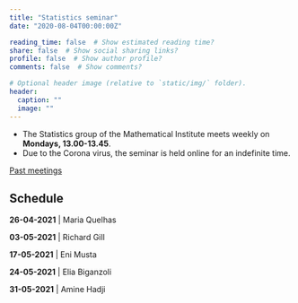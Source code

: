 ```yaml
---
title: "Statistics seminar"
date: "2020-08-04T00:00:00Z"

reading_time: false  # Show estimated reading time?
share: false  # Show social sharing links?
profile: false  # Show author profile?
comments: false  # Show comments?

# Optional header image (relative to `static/img/` folder).
header:
  caption: ""
  image: ""
---
```


- The Statistics group of the Mathematical Institute meets weekly on **Mondays,
13.00-13.45**. 
- Due to the Corona virus, the seminar is held online for an
indefinite time.

[Past meetings](/seminar-past)

## Schedule

**26-04-2021** |  Maria Quelhas  

**03-05-2021** | Richard Gill  

**17-05-2021** |  Eni Musta  

**24-05-2021** |  Elia Biganzoli  

**31-05-2021** |  Amine Hadji   



